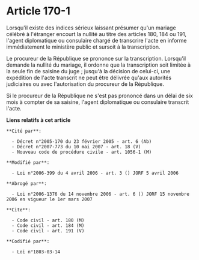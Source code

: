 # Article 170-1

Lorsqu'il existe des indices sérieux laissant présumer qu'un mariage célébré à l'étranger encourt la nullité au titre des
articles 180, 184 ou 191, l'agent diplomatique ou consulaire chargé de transcrire l'acte en informe immédiatement le
ministère public et sursoit à la transcription.

Le procureur de la République se prononce sur la transcription. Lorsqu'il demande la nullité du mariage, il ordonne que la
transcription soit limitée à la seule fin de saisine du juge ; jusqu'à la décision de celui-ci, une expédition de l'acte
transcrit ne peut être délivrée qu'aux autorités judiciaires ou avec l'autorisation du procureur de la République.

Si le procureur de la République ne s'est pas prononcé dans un délai de six mois à compter de sa saisine, l'agent
diplomatique ou consulaire transcrit l'acte.

**Liens relatifs à cet article**

	**Cité par**:

	  - Décret n°2005-170 du 23 février 2005 - art. 6 (Ab)
	  - Décret n°2007-773 du 10 mai 2007 - art. 18 (V)
	  - Nouveau code de procédure civile - art. 1056-1 (M)

	**Modifié par**:

	  - Loi n°2006-399 du 4 avril 2006 - art. 3 () JORF 5 avril 2006

	**Abrogé par**:

	  - Loi n°2006-1376 du 14 novembre 2006 - art. 6 () JORF 15 novembre 2006 en vigueur le 1er mars 2007

	**Cite**:

	  - Code civil - art. 180 (M)
	  - Code civil - art. 184 (M)
	  - Code civil - art. 191 (V)

	**Codifié par**:

	  - Loi n°1803-03-14
